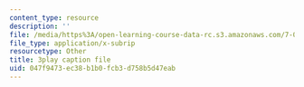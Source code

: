 ```yaml
---
content_type: resource
description: ''
file: /media/https%3A/open-learning-course-data-rc.s3.amazonaws.com/7-05-general-biochemistry-spring-2020/047f9473ec38b1b0fcb3d758b5d47eab_m8-I1iey_4U.srt
file_type: application/x-subrip
resourcetype: Other
title: 3play caption file
uid: 047f9473-ec38-b1b0-fcb3-d758b5d47eab
---
```

